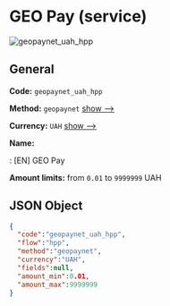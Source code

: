 
# GEO Pay (service) 
![geopaynet_uah_hpp](https://static.openfintech.io/payment_methods/geopaynet_uah_hpp/logo.svg?w=400&c=v0.59.26#w200)  

## General 
 
**Code:** `geopaynet_uah_hpp` 
 
**Method:** `geopaynet` 
 [show -->](/payment-methods/geopaynet/) 
 
**Currency:** `UAH` [show -->](/currencies/UAH/) 
 
**Name:** 
 
:	[EN] GEO Pay 
 
**Amount limits:** from `0.01` to `9999999` UAH 

## JSON Object 

```json
{
  "code":"geopaynet_uah_hpp",
  "flow":"hpp",
  "method":"geopaynet",
  "currency":"UAH",
  "fields":null,
  "amount_min":0.01,
  "amount_max":9999999
}
```  
